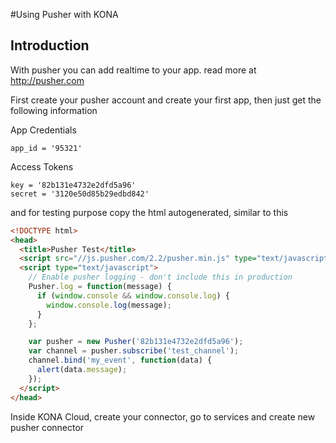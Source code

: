 
#Using Pusher with KONA

## Introduction

With pusher you can add realtime to your app.
read more at http://pusher.com

First create your pusher account and create your first app, then just get the following information

App Credentials
```
app_id = '95321'
```

Access Tokens
```
key = '82b131e4732e2dfd5a96'
secret = '3120e50d85b29edbd842'
```

and for testing purpose copy the html autogenerated, similar to this
```html
<!DOCTYPE html>
<head>
  <title>Pusher Test</title>
  <script src="//js.pusher.com/2.2/pusher.min.js" type="text/javascript"></script>
  <script type="text/javascript">
    // Enable pusher logging - don't include this in production
    Pusher.log = function(message) {
      if (window.console && window.console.log) {
        window.console.log(message);
      }
    };

    var pusher = new Pusher('82b131e4732e2dfd5a96');
    var channel = pusher.subscribe('test_channel');
    channel.bind('my_event', function(data) {
      alert(data.message);
    });
  </script>
</head>
```

Inside KONA Cloud, create your connector, go to services and create new pusher connector



